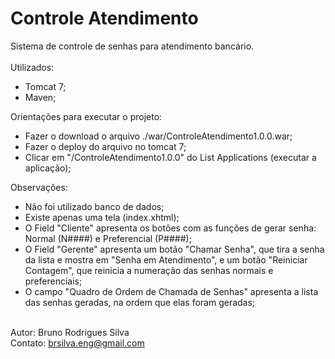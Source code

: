 # Controle Atendimento
Sistema de controle de senhas para atendimento bancário.<br/>
<br/>
Utilizados:
- Tomcat 7;
- Maven;

Orientações para executar o projeto:
 - Fazer o download o arquivo ./war/ControleAtendimento1.0.0.war;
 - Fazer o deploy do arquivo no tomcat 7;
 - Clicar em "/ControleAtendimento1.0.0" do List Applications (executar a aplicação);
  
Observações:
- Não foi utilizado banco de dados;
- Existe apenas uma tela (index.xhtml);
- O Field "Cliente" apresenta os botôes com as funções de gerar senha: Normal (N####) e Preferencial (P####);
- O Field "Gerente" apresenta um botão "Chamar Senha", que tira a senha da lista e mostra em "Senha em Atendimento", e um botão "Reiniciar Contagem", que reinicia a numeração das senhas normais e preferenciais;
- O campo "Quadro de Ordem de Chamada de Senhas" apresenta a lista das senhas geradas, na ordem que elas foram geradas;

<br/> Autor: Bruno Rodrigues Silva
<br/> Contato: brsilva.eng@gmail.com
